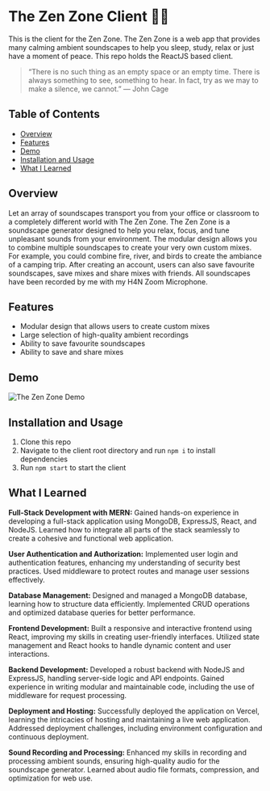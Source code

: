 # The Zen Zone Client 🧘🏻
This is the client for the Zen Zone. The Zen Zone is a web app that provides many calming ambient soundscapes to help you sleep, study, relax or just have a moment of peace. This repo holds the ReactJS based client.

>“There is no such thing as an empty space or an empty time. There is always something to see, something to hear. In fact, try as we may to make a silence, we cannot.”
>― John Cage

## Table of Contents

- [Overview](#overview)
- [Features](#features)
- [Demo](#demo)
- [Installation and Usage](#installation-and-usage)
- [What I Learned](#what-i-learned)

## Overview

Let an array of soundscapes transport you from your office or classroom to a completely different world with The Zen Zone. The Zen Zone is a soundscape generator designed to help you relax, focus, and tune unpleasant sounds from your environment. The modular design allows you to combine multiple soundscapes to create your very own custom mixes. For example, you could combine fire, river, and birds to create the ambiance of a camping trip. After creating an account, users can also save favourite soundscapes, save mixes and share mixes with friends. All soundscapes have been recorded by me with my H4N Zoom Microphone.  

## Features

- Modular design that allows users to create custom mixes
- Large selection of high-quality ambient recordings
- Ability to save favourite soundscapes
- Ability to save and share mixes

## Demo

![The Zen Zone Demo](ZenZoneDemo.gif)

## Installation and Usage

1. Clone this repo
2. Navigate to the client root directory and run `npm i` to install dependencies
3. Run `npm start` to start the client 

## What I Learned
**Full-Stack Development with MERN:** Gained hands-on experience in developing a full-stack application using MongoDB, ExpressJS, React, and NodeJS.
Learned how to integrate all parts of the stack seamlessly to create a cohesive and functional web application.

**User Authentication and Authorization:** Implemented user login and authentication features, enhancing my understanding of security best practices.
Used middleware to protect routes and manage user sessions effectively.

**Database Management:** Designed and managed a MongoDB database, learning how to structure data efficiently.
Implemented CRUD operations and optimized database queries for better performance.

**Frontend Development:** Built a responsive and interactive frontend using React, improving my skills in creating user-friendly interfaces.
Utilized state management and React hooks to handle dynamic content and user interactions.

**Backend Development:** Developed a robust backend with NodeJS and ExpressJS, handling server-side logic and API endpoints.
Gained experience in writing modular and maintainable code, including the use of middleware for request processing.

**Deployment and Hosting:** Successfully deployed the application on Vercel, learning the intricacies of hosting and maintaining a live web application.
Addressed deployment challenges, including environment configuration and continuous deployment.

**Sound Recording and Processing:** Enhanced my skills in recording and processing ambient sounds, ensuring high-quality audio for the soundscape generator.
Learned about audio file formats, compression, and optimization for web use.
